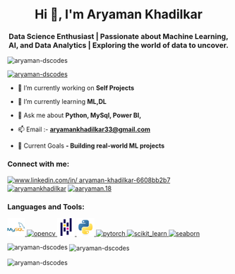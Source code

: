 <h1 align="center">Hi 👋, I'm Aryaman Khadilkar</h1>
<h3 align="center">Data Science Enthusiast | Passionate about Machine Learning, AI, and Data Analytics | Exploring the world of data to uncover.</h3>

<p align="left"> <img src="https://komarev.com/ghpvc/?username=aryaman-dscodes&label=Profile%20views&color=0e75b6&style=flat" alt="aryaman-dscodes" /> </p>

<p align="left"> <a href="https://github.com/ryo-ma/github-profile-trophy"><img src="https://github-profile-trophy.vercel.app/?username=aryaman-dscodes" alt="aryaman-dscodes" /></a> </p>

- 🔭 I’m currently working on **Self Projects**

- 🌱 I’m currently learning **ML,DL**

- 💬 Ask me about **Python, MySql, Power BI,**

- 📫 Email :- **aryamankhadilkar33@gmail.com**

- 🚀 Current Goals **- Building real-world ML projects**

<h3 align="left">Connect with me:</h3>
<p align="left">
<a href="https://linkedin.com/in/www.linkedin.com/in/ aryaman-khadilkar-6608bb2b7" target="blank"><img align="center" src="https://raw.githubusercontent.com/rahuldkjain/github-profile-readme-generator/master/src/images/icons/Social/linked-in-alt.svg" alt="www.linkedin.com/in/ aryaman-khadilkar-6608bb2b7" height="30" width="40" /></a>
<a href="https://kaggle.com/aryamankhadilkar" target="blank"><img align="center" src="https://raw.githubusercontent.com/rahuldkjain/github-profile-readme-generator/master/src/images/icons/Social/kaggle.svg" alt="aryamankhadilkar" height="30" width="40" /></a>
<a href="https://instagram.com/aaryaman.18" target="blank"><img align="center" src="https://raw.githubusercontent.com/rahuldkjain/github-profile-readme-generator/master/src/images/icons/Social/instagram.svg" alt="aaryaman.18" height="30" width="40" /></a>
</p>

<h3 align="left">Languages and Tools:</h3>
<p align="left"> <a href="https://www.mysql.com/" target="_blank" rel="noreferrer"> <img src="https://raw.githubusercontent.com/devicons/devicon/master/icons/mysql/mysql-original-wordmark.svg" alt="mysql" width="40" height="40"/> </a> <a href="https://opencv.org/" target="_blank" rel="noreferrer"> <img src="https://www.vectorlogo.zone/logos/opencv/opencv-icon.svg" alt="opencv" width="40" height="40"/> </a> <a href="https://pandas.pydata.org/" target="_blank" rel="noreferrer"> <img src="https://raw.githubusercontent.com/devicons/devicon/2ae2a900d2f041da66e950e4d48052658d850630/icons/pandas/pandas-original.svg" alt="pandas" width="40" height="40"/> </a> <a href="https://www.python.org" target="_blank" rel="noreferrer"> <img src="https://raw.githubusercontent.com/devicons/devicon/master/icons/python/python-original.svg" alt="python" width="40" height="40"/> </a> <a href="https://pytorch.org/" target="_blank" rel="noreferrer"> <img src="https://www.vectorlogo.zone/logos/pytorch/pytorch-icon.svg" alt="pytorch" width="40" height="40"/> </a> <a href="https://scikit-learn.org/" target="_blank" rel="noreferrer"> <img src="https://upload.wikimedia.org/wikipedia/commons/0/05/Scikit_learn_logo_small.svg" alt="scikit_learn" width="40" height="40"/> </a> <a href="https://seaborn.pydata.org/" target="_blank" rel="noreferrer"> <img src="https://seaborn.pydata.org/_images/logo-mark-lightbg.svg" alt="seaborn" width="40" height="40"/> </a> </p>

<p><img align="left" src="https://github-readme-stats.vercel.app/api/top-langs?username=aryaman-dscodes&show_icons=true&locale=en&layout=compact" alt="aryaman-dscodes" /></p>

<p>&nbsp;<img align="center" src="https://github-readme-stats.vercel.app/api?username=aryaman-dscodes&show_icons=true&locale=en" alt="aryaman-dscodes" /></p>

<p><img align="center" src="https://github-readme-streak-stats.herokuapp.com/?user=aryaman-dscodes&" alt="aryaman-dscodes" /></p>
